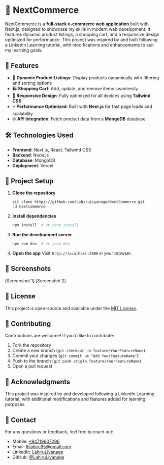 # 🛒 NextCommerce

NextCommerce is a **full-stack e-commerce web application** built with Next.js, designed to showcase my skills in modern web development. It features dynamic product listings, a shopping cart, and a responsive design optimized for performance. This project was inspired by and built following a LinkedIn Learning tutorial, with modifications and enhancements to suit my learning goals.

## 🚀 Features

- 🛒 **Dynamic Product Listings**: Display products dynamically with filtering and sorting options
- 🛍️ **Shopping Cart**: Add, update, and remove items seamlessly
- 📱 **Responsive Design**: Fully optimized for all devices using **Tailwind CSS**
- ⚡ **Performance Optimized**: Built with **Next.js** for fast page loads and scalability
- 🌐 **API Integration**: Fetch product data from a **MongoDB** database

## 🛠️ Technologies Used

- **Frontend**: Next.js, React, Tailwind CSS
- **Backend**: Node.js
- **Database**: MongoDB
- **Deployment**: Vercel

## 📂 Project Setup

1. **Clone the repository**
   ```bash
   git clone https://github.com/LahiruLiyanage/NextCommerce.git
   cd nextcommerce
   ```

2. **Install dependencies**
   ```bash
   npm install  # or yarn install
   ```

3. **Run the development server**
   ```bash
   npm run dev  # or yarn dev
   ```

4. **Open the app**
   Visit `http://localhost:3000` in your browser.

## 📸 Screenshots

[Screenshot 1]
[Screenshot 2]

## 📜 License

This project is open-source and available under the [MIT License](LICENCE.txt).

## 🤝 Contributing

Contributions are welcome! If you'd like to contribute:

1. Fork the repository
2. Create a new branch (`git checkout -b feature/YourFeatureName`)
3. Commit your changes (`git commit -m "Add YourFeatureName"`)
4. Push to the branch (`git push origin feature/YourFeatureName`)
5. Open a pull request

## 🙏 Acknowledgments
This project was inspired by and developed following a LinkedIn Learning tutorial, with additional modifications and features added for learning purposes.

## 📩 Contact

For any questions or feedback, feel free to reach out:

- Mobile: [+94719607296](+94719607296)
- Email: [lhlahiru95@gmail.com](lhlahiru95@gmail.com)
- LinkedIn: [LahiruLiyanage](https://www.linkedin.com/in/liyanage-lahiru/)
- GitHub: [@LahiruLiyanage](https://github.com/LahiruLiyanage)